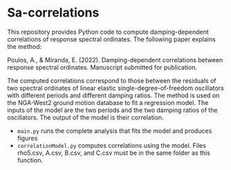 # Sa-correlations
This repository provides Python code to compute damping-dependent correlations of response spectral ordinates. The following paper explains the method:

Poulos, A., & Miranda, E. (2022). Damping-dependent correlations between response spectral ordinates. Manuscript submitted for publication.

The computed correlations correspond to those between the residuals of two spectral ordinates of linear elastic single-degree-of-freedom oscillators with different periods and different damping ratios. The method is used on the NGA-West2 ground motion database to fit a regression model. The inputs of the model are the two periods and the two damping ratios of the oscillators. The output of the model is their correlation.

* `main.py` runs the complete analysis that fits the model and produces figures
* `correlationModel.py` computes correlations using the model. Files rho5.csv, A.csv, B.csv, and C.csv must be in the same folder as this function.
